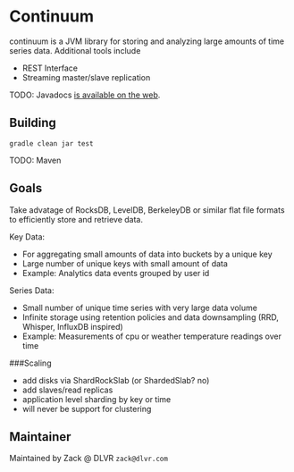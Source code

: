 # Continuum

continuum is a JVM library for storing and analyzing large amounts of time series data.
Additional tools include
 - REST Interface
 - Streaming master/slave replication

TODO: Javadocs [is available on the web](http://url.com/to/docs).

## Building

    gradle clean jar test

TODO: Maven

## Goals
Take advatage of RocksDB, LevelDB, BerkeleyDB or similar flat file formats to efficiently store and retrieve data.

Key Data:
 - For aggregating small amounts of data into buckets by a unique key
 - Large number of unique keys with small amount of data
 - Example: Analytics data events grouped by user id

Series Data:
 - Small number of unique time series with very large data volume
 - Infinite storage using retention policies and data downsampling (RRD, Whisper, InfluxDB inspired)
 - Example: Measurements of cpu or weather temperature readings over time

###Scaling
 - add disks via ShardRockSlab (or ShardedSlab? no)
 - add slaves/read replicas
 - application level sharding by key or time
 - will never be support for clustering


## Maintainer
 
Maintained by Zack @ DLVR `zack@dlvr.com`
